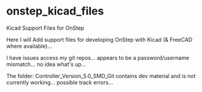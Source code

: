 # onstep_kicad_files
Kicad Support Files for OnStep

Here I will Add support files for developing OnStep with Kicad (& FreeCAD where available)...

I have issues access my git repos... appears to be a password/username mismatch... no idea what's up...

The folder: Controller_Version_5.0_SMD_Git contains dev material and is not currently working... possible track errors...
